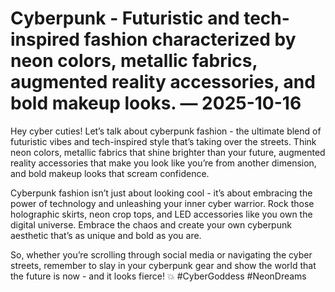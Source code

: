 # Cyberpunk - Futuristic and tech-inspired fashion characterized by neon colors, metallic fabrics, augmented reality accessories, and bold makeup looks. — 2025-10-16

Hey cyber cuties! Let’s talk about cyberpunk fashion - the ultimate blend of futuristic vibes and tech-inspired style that’s taking over the streets. Think neon colors, metallic fabrics that shine brighter than your future, augmented reality accessories that make you look like you’re from another dimension, and bold makeup looks that scream confidence.

Cyberpunk fashion isn’t just about looking cool - it’s about embracing the power of technology and unleashing your inner cyber warrior. Rock those holographic skirts, neon crop tops, and LED accessories like you own the digital universe. Embrace the chaos and create your own cyberpunk aesthetic that’s as unique and bold as you are.

So, whether you’re scrolling through social media or navigating the cyber streets, remember to slay in your cyberpunk gear and show the world that the future is now - and it looks fierce! 💥 #CyberGoddess #NeonDreams